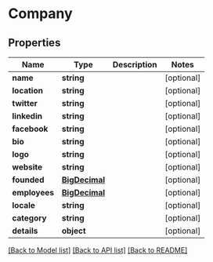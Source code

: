 # Company

## Properties
Name | Type | Description | Notes
------------ | ------------- | ------------- | -------------
**name** | **string** |  | [optional] 
**location** | **string** |  | [optional] 
**twitter** | **string** |  | [optional] 
**linkedin** | **string** |  | [optional] 
**facebook** | **string** |  | [optional] 
**bio** | **string** |  | [optional] 
**logo** | **string** |  | [optional] 
**website** | **string** |  | [optional] 
**founded** | [**BigDecimal**](BigDecimal.md) |  | [optional] 
**employees** | [**BigDecimal**](BigDecimal.md) |  | [optional] 
**locale** | **string** |  | [optional] 
**category** | **string** |  | [optional] 
**details** | **object** |  | [optional] 

[[Back to Model list]](../README.md#documentation-for-models) [[Back to API list]](../README.md#documentation-for-api-endpoints) [[Back to README]](../README.md)

